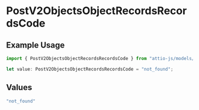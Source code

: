 # PostV2ObjectsObjectRecordsRecordsCode

## Example Usage

```typescript
import { PostV2ObjectsObjectRecordsRecordsCode } from "attio-js/models/errors";

let value: PostV2ObjectsObjectRecordsRecordsCode = "not_found";
```

## Values

```typescript
"not_found"
```